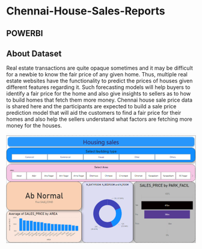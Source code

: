 # Chennai-House-Sales-Reports
## POWERBI

## About Dataset


Real estate transactions are quite opaque sometimes and it may be difficult for a 
newbie to know the fair price of any given home. Thus, multiple real estate websites
have the functionality to predict the prices of houses given different features regarding it.
Such forecasting models will help buyers to identify a fair price for the home and also give
insights to sellers as to how to build homes that fetch them more money. Chennai house sale 
price data is shared here and the participants are expected to build a sale price prediction 
model that will aid the customers to find a fair price for their homes and also help the 
sellers understand what factors are fetching more money for the houses.

![image](https://github.com/mukesh1996-ds/Chennai-House-Sales-Reports/blob/main/report.png)

